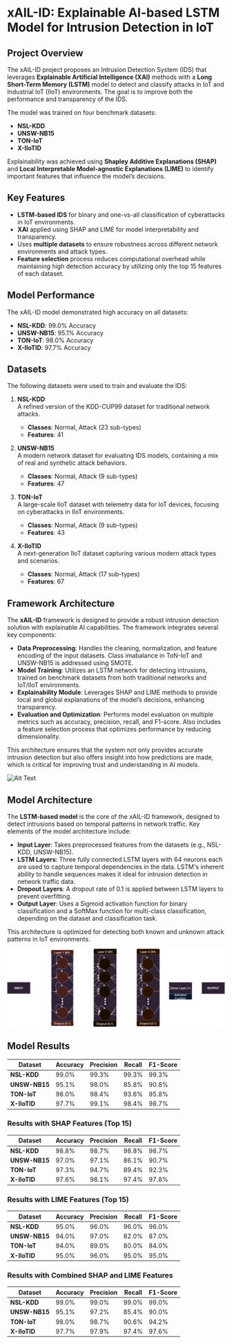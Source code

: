 # xAIL-ID: Explainable AI-based LSTM Model for Intrusion Detection in IoT

## Project Overview
The xAIL-ID project proposes an Intrusion Detection System (IDS) that leverages **Explainable Artificial Intelligence (XAI)** methods with a **Long Short-Term Memory (LSTM)** model to detect and classify attacks in IoT and Industrial IoT (IIoT) environments. The goal is to improve both the performance and transparency of the IDS.

The model was trained on four benchmark datasets:
- **NSL-KDD**
- **UNSW-NB15**
- **TON-IoT**
- **X-IIoTID**

Explainability was achieved using **Shapley Additive Explanations (SHAP)** and **Local Interpretable Model-agnostic Explanations (LIME)** to identify important features that influence the model’s decisions.

## Key Features
- **LSTM-based IDS** for binary and one-vs-all classification of cyberattacks in IoT environments.
- **XAI** applied using SHAP and LIME for model interpretability and transparency.
- Uses **multiple datasets** to ensure robustness across different network environments and attack types.
- **Feature selection** process reduces computational overhead while maintaining high detection accuracy by utilizing only the top 15 features of each dataset.

## Model Performance
The xAIL-ID model demonstrated high accuracy on all datasets:
- **NSL-KDD**: 99.0% Accuracy
- **UNSW-NB15**: 95.1% Accuracy
- **TON-IoT**: 98.0% Accuracy
- **X-IIoTID**: 97.7% Accuracy

## Datasets
The following datasets were used to train and evaluate the IDS:

1. **NSL-KDD**  
   A refined version of the KDD-CUP99 dataset for traditional network attacks.  
   - **Classes**: Normal, Attack (23 sub-types)
   - **Features**: 41

2. **UNSW-NB15**  
   A modern network dataset for evaluating IDS models, containing a mix of real and synthetic attack behaviors.  
   - **Classes**: Normal, Attack (9 sub-types)
   - **Features**: 47

3. **TON-IoT**  
   A large-scale IIoT dataset with telemetry data for IoT devices, focusing on cyberattacks in IIoT environments.  
   - **Classes**: Normal, Attack (9 sub-types)
   - **Features**: 43

4. **X-IIoTID**  
   A next-generation IIoT dataset capturing various modern attack types and scenarios.  
   - **Classes**: Normal, Attack (17 sub-types)
   - **Features**: 67
  
## Framework Architecture

The **xAIL-ID** framework is designed to provide a robust intrusion detection solution with explainable AI capabilities. The framework integrates several key components:

- **Data Preprocessing**: Handles the cleaning, normalization, and feature encoding of the input datasets. Class imabalance in ToN-IoT and UNSW-NB15 is addressed using SMOTE.
- **Model Training**: Utilizes an LSTM network for detecting intrusions, trained on benchmark datasets from both traditional networks and IoT/IIoT environments.
- **Explainability Module**: Leverages SHAP and LIME methods to provide local and global explanations of the model’s decisions, enhancing transparency.
- **Evaluation and Optimization**: Performs model evaluation on multiple metrics such as accuracy, precision, recall, and F1-score. Also includes a feature selection process that optimizes performance by reducing dimensionality.

This architecture ensures that the system not only provides accurate intrusion detection but also offers insight into how predictions are made, which is critical for improving trust and understanding in AI models.

<img src="/images/framework_architecture" alt="Alt Text" style="width:70%; height:auto;">

## Model Architecture

The **LSTM-based model** is the core of the xAIL-ID framework, designed to detect intrusions based on temporal patterns in network traffic. Key elements of the model architecture include:

- **Input Layer**: Takes preprocessed features from the datasets (e.g., NSL-KDD, UNSW-NB15).
- **LSTM Layers**: Three fully connected LSTM layers with 64 neurons each are used to capture temporal dependencies in the data. LSTM's inherent ability to handle sequences makes it ideal for intrusion detection in network traffic data.
- **Dropout Layers**: A dropout rate of 0.1 is applied between LSTM layers to prevent overfitting.
- **Output Layer**: Uses a Sigmoid activation function for binary classification and a SoftMax function for multi-class classification, depending on the dataset and classification task.

This architecture is optimized for detecting both known and unknown attack patterns in IoT environments.

![Model Architecture](/images/lstm_model_dark.png)

## Model Results

| Dataset      | Accuracy | Precision | Recall  | F1-Score |
|--------------|----------|-----------|---------|----------|
| **NSL-KDD**  | 99.0%    | 99.3%     | 99.3%   | 99.3%    |
| **UNSW-NB15**| 95.1%    | 98.0%     | 85.8%   | 90.8%    |
| **TON-IoT**  | 98.0%    | 98.4%     | 93.6%   | 95.8%    |
| **X-IIoTID** | 97.7%    | 99.1%     | 98.4%   | 98.7%    |

### Results with SHAP Features (Top 15)
| Dataset      | Accuracy | Precision | Recall  | F1-Score |
|--------------|----------|-----------|---------|----------|
| **NSL-KDD**  | 98.8%    | 98.7%     | 98.8%   | 98.7%    |
| **UNSW-NB15**| 97.0%    | 97.1%     | 86.1%   | 90.7%    |
| **TON-IoT**  | 97.3%    | 94.7%     | 89.4%   | 92.3%    |
| **X-IIoTID** | 97.6%    | 98.1%     | 97.4%   | 97.8%    |

### Results with LIME Features (Top 15)
| Dataset      | Accuracy | Precision | Recall  | F1-Score |
|--------------|----------|-----------|---------|----------|
| **NSL-KDD**  | 95.0%    | 96.0%     | 96.0%   | 96.0%    |
| **UNSW-NB15**| 94.0%    | 97.0%     | 82.0%   | 87.0%    |
| **TON-IoT**  | 94.0%    | 89.0%     | 80.0%   | 84.0%    |
| **X-IIoTID** | 95.0%    | 96.0%     | 95.0%   | 95.0%    |

### Results with Combined SHAP and LIME Features
| Dataset      | Accuracy | Precision | Recall  | F1-Score |
|--------------|----------|-----------|---------|----------|
| **NSL-KDD**  | 99.0%    | 99.0%     | 99.0%   | 99.0%    |
| **UNSW-NB15**| 95.1%    | 97.2%     | 85.4%   | 90.0%    |
| **TON-IoT**  | 98.0%    | 98.7%     | 90.6%   | 94.2%    |
| **X-IIoTID** | 97.7%    | 97.9%     | 97.4%   | 97.6%    |